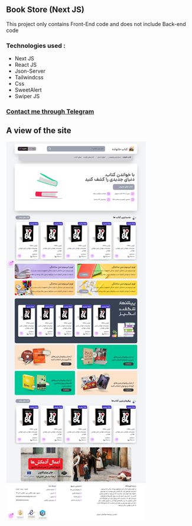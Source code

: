 ## Book Store (Next JS)
This project only contains Front-End code and does not include Back-end code
### Technologies used :
- Next JS
- React JS
- Json-Server
- Tailwindcss
- Css
- SweetAlert
- Swiper JS

### [Contact me through Telegram](https://t.me/vc_abolfazl)

## A view of the site
![A view of the site](screenshot.png)
